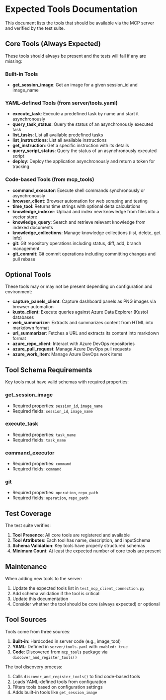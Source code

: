 # Expected Tools Documentation

This document lists the tools that should be available via the MCP server and verified by the test suite.

## Core Tools (Always Expected)

These tools should always be present and the tests will fail if any are missing:

### Built-in Tools
- **get_session_image**: Get an image for a given session_id and image_name

### YAML-defined Tools (from server/tools.yaml)
- **execute_task**: Execute a predefined task by name and start it asynchronously
- **query_task_status**: Query the status of an asynchronously executed task
- **list_tasks**: List all available predefined tasks
- **list_instructions**: List all available instructions
- **get_instruction**: Get a specific instruction with its details
- **query_script_status**: Query the status of an asynchronously executed script
- **deploy**: Deploy the application asynchronously and return a token for tracking

### Code-based Tools (from mcp_tools)
- **command_executor**: Execute shell commands synchronously or asynchronously
- **browser_client**: Browser automation for web scraping and testing
- **time_tool**: Returns time strings with optional delta calculations
- **knowledge_indexer**: Upload and index new knowledge from files into a vector store
- **knowledge_query**: Search and retrieve relevant knowledge from indexed documents
- **knowledge_collections**: Manage knowledge collections (list, delete, get info)
- **git**: Git repository operations including status, diff, add, branch management
- **git_commit**: Git commit operations including committing changes and pull rebase

## Optional Tools

These tools may or may not be present depending on configuration and environment:

- **capture_panels_client**: Capture dashboard panels as PNG images via browser automation
- **kusto_client**: Execute queries against Azure Data Explorer (Kusto) databases
- **web_summarizer**: Extracts and summarizes content from HTML into markdown format
- **url_summarizer**: Fetches a URL and extracts its content into markdown format
- **azure_repo_client**: Interact with Azure DevOps repositories
- **azure_pull_request**: Manage Azure DevOps pull requests
- **azure_work_item**: Manage Azure DevOps work items

## Tool Schema Requirements

Key tools must have valid schemas with required properties:

### get_session_image
- Required properties: `session_id`, `image_name`
- Required fields: `session_id`, `image_name`

### execute_task
- Required properties: `task_name`
- Required fields: `task_name`

### command_executor
- Required properties: `command`
- Required fields: `command`

### git
- Required properties: `operation`, `repo_path`
- Required fields: `operation`, `repo_path`

## Test Coverage

The test suite verifies:

1. **Tool Presence**: All core tools are registered and available
2. **Tool Attributes**: Each tool has name, description, and inputSchema
3. **Schema Validation**: Key tools have properly structured schemas
4. **Minimum Count**: At least the expected number of core tools are present

## Maintenance

When adding new tools to the server:

1. Update the expected tools list in `test_mcp_client_connection.py`
2. Add schema validation if the tool is critical
3. Update this documentation
4. Consider whether the tool should be core (always expected) or optional

## Tool Sources

Tools come from three sources:

1. **Built-in**: Hardcoded in server code (e.g., image_tool)
2. **YAML**: Defined in `server/tools.yaml` with `enabled: true`
3. **Code**: Discovered from `mcp_tools` package via `discover_and_register_tools()`

The tool discovery process:
1. Calls `discover_and_register_tools()` to find code-based tools
2. Loads YAML-defined tools from configuration
3. Filters tools based on configuration settings
4. Adds built-in tools like `get_session_image`
